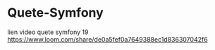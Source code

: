 # Quete-Symfony
lien video quete symfony 19
https://www.loom.com/share/de0a5fef0a7649388ec1d836307042f6
